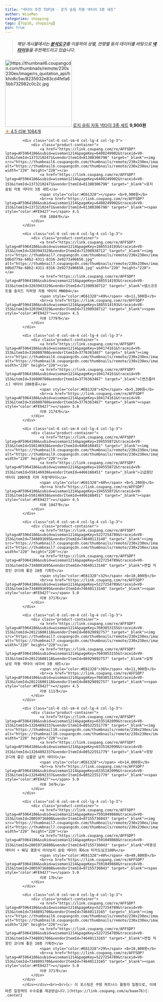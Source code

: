 ```yaml
---
title: "넥타이 추천 TOP10 - 로지 슬림 자동 넥타이 3종 세트"
author: WiseMan
categories: shopping
tags: [Top10, shopping]
pin: true
---
```


> ##### 해당 게시물에서는 [**분석도구**](https://itemscout.io/)를 이용하여 **성별**, **연령별** 등의 데이터를 바탕으로 [**넥타이**](https://link.coupang.com/a/baae76)들을 추천해드리고 있습니다.
<div class="container"><div class="row">
            <div class="col-6 col-sm-4 col-lg-4 col-lg-3">
                <div class="product-container">
                    <a href="https://link.coupang.com/re/AFFSDP?lptag=AF5964186&subid=wiseman1214&pageKey=6408249902&traceid=V0-153&itemId=13732102471&vendorItemId=81380306798" target="_blank"><img src="https://thumbnail6.coupangcdn.com/thumbnails/remote/230x230ex/image/rs_quotation_api/hkho8c5w/8235932e83cd4fefa65bb732982c0c2c.jpg" alt="https://thumbnail6.coupangcdn.com/thumbnails/remote/230x230ex/image/rs_quotation_api/hkho8c5w/8235932e83cd4fefa65bb732982c0c2c.jpg" width="220" height="220"></a>
                    <a href="https://link.coupang.com/re/AFFSDP?lptag=AF5964186&subid=wiseman1214&pageKey=6408249902&traceid=V0-153&itemId=13732102471&vendorItemId=81380306798" target="_blank">로지 슬림 자동 넥타이 3종 세트</a>
                    <span style="color:#E61328"></span> <b>9,900원</b>
                    <br><a href="https://link.coupang.com/re/AFFSDP?lptag=AF5964186&subid=wiseman1214&pageKey=6408249902&traceid=V0-153&itemId=13732102471&vendorItemId=81380306798" target="_blank"><span style="color:#FE9427">★</span> 4.5
                    리뷰 1084개</a>
                </div>
            </div>
            
            <div class="col-6 col-sm-4 col-lg-4 col-lg-3">
                <div class="product-container">
                    <a href="https://link.coupang.com/re/AFFSDP?lptag=AF5964186&subid=wiseman1214&pageKey=6408249902&traceid=V0-153&itemId=13732102471&vendorItemId=81380306798" target="_blank"><img src="https://thumbnail6.coupangcdn.com/thumbnails/remote/230x230ex/image/rs_quotation_api/hkho8c5w/8235932e83cd4fefa65bb732982c0c2c.jpg" alt="https://thumbnail6.coupangcdn.com/thumbnails/remote/230x230ex/image/rs_quotation_api/hkho8c5w/8235932e83cd4fefa65bb732982c0c2c.jpg" width="220" height="220"></a>
                    <a href="https://link.coupang.com/re/AFFSDP?lptag=AF5964186&subid=wiseman1214&pageKey=6408249902&traceid=V0-153&itemId=13732102471&vendorItemId=81380306798" target="_blank">로지 슬림 자동 넥타이 3종 세트</a>
                    <span style="color:#E61328"></span> <b>9,900원</b>
                    <br><a href="https://link.coupang.com/re/AFFSDP?lptag=AF5964186&subid=wiseman1214&pageKey=6408249902&traceid=V0-153&itemId=13732102471&vendorItemId=81380306798" target="_blank"><span style="color:#FE9427">★</span> 4.5
                    리뷰 1084개</a>
                </div>
            </div>
            
            <div class="col-6 col-sm-4 col-lg-4 col-lg-3">
                <div class="product-container">
                    <a href="https://link.coupang.com/re/AFFSDP?lptag=AF5964186&subid=wiseman1214&pageKey=1885514193&traceid=V0-153&itemId=3203943329&vendorItemId=71398938712" target="_blank"><img src="https://thumbnail7.coupangcdn.com/thumbnails/remote/230x230ex/image/retail/images/3646375770216050-b0bd779a-68b2-4311-8316-2e9273a96658.jpg" alt="https://thumbnail7.coupangcdn.com/thumbnails/remote/230x230ex/image/retail/images/3646375770216050-b0bd779a-68b2-4311-8316-2e9273a96658.jpg" width="220" height="220"></a>
                    <a href="https://link.coupang.com/re/AFFSDP?lptag=AF5964186&subid=wiseman1214&pageKey=1885514193&traceid=V0-153&itemId=3203943329&vendorItemId=71398938712" target="_blank">엠스코프 트윌 솔리드 지퍼형 자동 넥타이 MN004</a>
                    <span style="color:#E61328">49%</span> <b>11,500원</b>
                    <br><a href="https://link.coupang.com/re/AFFSDP?lptag=AF5964186&subid=wiseman1214&pageKey=1885514193&traceid=V0-153&itemId=3203943329&vendorItemId=71398938712" target="_blank"><span style="color:#FE9427">★</span> 4.5
                    리뷰 1779개</a>
                </div>
            </div>
            
            <div class="col-6 col-sm-4 col-lg-4 col-lg-3">
                <div class="product-container">
                    <a href="https://link.coupang.com/re/AFFSDP?lptag=AF5964186&subid=wiseman1214&pageKey=104174161&traceid=V0-153&itemId=316080780&vendorItemId=3776363467" target="_blank"><img src="https://thumbnail6.coupangcdn.com/thumbnails/remote/230x230ex/image/vendor_inventory/83f7/81b56eb7b0879bf420d12ef9fa5ee2fba77e7b82e9c0853c7abfccbf34e3.jpg" alt="https://thumbnail6.coupangcdn.com/thumbnails/remote/230x230ex/image/vendor_inventory/83f7/81b56eb7b0879bf420d12ef9fa5ee2fba77e7b82e9c0853c7abfccbf34e3.jpg" width="220" height="220"></a>
                    <a href="https://link.coupang.com/re/AFFSDP?lptag=AF5964186&subid=wiseman1214&pageKey=104174161&traceid=V0-153&itemId=316080780&vendorItemId=3776363467" target="_blank">[맨즈플러스] 넥타이 200종류</a>
                    <span style="color:#E61328">42%</span> <b>5,300원</b>
                    <br><a href="https://link.coupang.com/re/AFFSDP?lptag=AF5964186&subid=wiseman1214&pageKey=104174161&traceid=V0-153&itemId=316080780&vendorItemId=3776363467" target="_blank"><span style="color:#FE9427">★</span> 5.0
                    리뷰 2174개</a>
                </div>
            </div>
            
            <div class="col-6 col-sm-4 col-lg-4 col-lg-3">
                <div class="product-container">
                    <a href="https://link.coupang.com/re/AFFSDP?lptag=AF5964186&subid=wiseman1214&pageKey=194555872&traceid=V0-153&itemId=558146938&vendorItemId=4466168451" target="_blank"><img src="https://thumbnail9.coupangcdn.com/thumbnails/remote/230x230ex/image/vendor_inventory/d170/681b2cdd8856d87381f348f4c211517b0e825c437b8819c2e2bc2c05f5f3.jpg" alt="https://thumbnail9.coupangcdn.com/thumbnails/remote/230x230ex/image/vendor_inventory/d170/681b2cdd8856d87381f348f4c211517b0e825c437b8819c2e2bc2c05f5f3.jpg" width="220" height="220"></a>
                    <a href="https://link.coupang.com/re/AFFSDP?lptag=AF5964186&subid=wiseman1214&pageKey=194555872&traceid=V0-153&itemId=558146938&vendorItemId=4466168451" target="_blank">고급원단 넥타이 100여종 지퍼 자동넥타이</a>
                    <span style="color:#E61328">40%</span> <b>5,200원</b>
                    <br><a href="https://link.coupang.com/re/AFFSDP?lptag=AF5964186&subid=wiseman1214&pageKey=194555872&traceid=V0-153&itemId=558146938&vendorItemId=4466168451" target="_blank"><span style="color:#FE9427">★</span> 4.5
                    리뷰 1047개</a>
                </div>
            </div>
            
            <div class="col-6 col-sm-4 col-lg-4 col-lg-3">
                <div class="product-container">
                    <a href="https://link.coupang.com/re/AFFSDP?lptag=AF5964186&subid=wiseman1214&pageKey=5227254789&traceid=V0-153&itemId=7348891695&vendorItemId=74640113148" target="_blank"><img src="https://thumbnail7.coupangcdn.com/thumbnails/remote/230x230ex/image/vendor_inventory/063b/5301250f1ee3d77ba4b6affed599b32e853ae4e0b637c2823c8149075ee8.jpg" alt="https://thumbnail7.coupangcdn.com/thumbnails/remote/230x230ex/image/vendor_inventory/063b/5301250f1ee3d77ba4b6affed599b32e853ae4e0b637c2823c8149075ee8.jpg" width="220" height="220"></a>
                    <a href="https://link.coupang.com/re/AFFSDP?lptag=AF5964186&subid=wiseman1214&pageKey=5227254789&traceid=V0-153&itemId=7348891695&vendorItemId=74640113148" target="_blank">면접 직장인 코디에 좋은 10종 기획전</a>
                    <span style="color:#E61328">32%</span> <b>10,800원</b>
                    <br><a href="https://link.coupang.com/re/AFFSDP?lptag=AF5964186&subid=wiseman1214&pageKey=5227254789&traceid=V0-153&itemId=7348891695&vendorItemId=74640113148" target="_blank"><span style="color:#FE9427">★</span> 5.0
                    리뷰 371개</a>
                </div>
            </div>
            
            <div class="col-6 col-sm-4 col-lg-4 col-lg-3">
                <div class="product-container">
                    <a href="https://link.coupang.com/re/AFFSDP?lptag=AF5964186&subid=wiseman1214&pageKey=7603853155&traceid=V0-153&itemId=20121680118&vendorItemId=86929892757" target="_blank"><img src="https://thumbnail7.coupangcdn.com/thumbnails/remote/230x230ex/image/vendor_inventory/2147/f4d92bf63a25353d2c73cfc34cf7924b15c03ab1ac49ac765491ccef646f.jpg" alt="https://thumbnail7.coupangcdn.com/thumbnails/remote/230x230ex/image/vendor_inventory/2147/f4d92bf63a25353d2c73cfc34cf7924b15c03ab1ac49ac765491ccef646f.jpg" width="220" height="220"></a>
                    <a href="https://link.coupang.com/re/AFFSDP?lptag=AF5964186&subid=wiseman1214&pageKey=7603853155&traceid=V0-153&itemId=20121680118&vendorItemId=86929892757" target="_blank">길벗 남성 자동 넥타이 네이비 3종 세트</a>
                    <span style="color:#E61328">36%</span> <b>11,900원</b>
                    <br><a href="https://link.coupang.com/re/AFFSDP?lptag=AF5964186&subid=wiseman1214&pageKey=7603853155&traceid=V0-153&itemId=20121680118&vendorItemId=86929892757" target="_blank"><span style="color:#FE9427">★</span> 4.5
                    리뷰 111개</a>
                </div>
            </div>
            
            <div class="col-6 col-sm-4 col-lg-4 col-lg-3">
                <div class="product-container">
                    <a href="https://link.coupang.com/re/AFFSDP?lptag=AF5964186&subid=wiseman1214&pageKey=6335182099&traceid=V0-153&itemId=13264892337&vendorItemId=80522551779" target="_blank"><img src="https://thumbnail10.coupangcdn.com/thumbnails/remote/230x230ex/image/vendor_inventory/39bd/b4597424ca552783418073235a652872c4c544390eff5651716b605e0f02.jpg" alt="https://thumbnail10.coupangcdn.com/thumbnails/remote/230x230ex/image/vendor_inventory/39bd/b4597424ca552783418073235a652872c4c544390eff5651716b605e0f02.jpg" width="220" height="220"></a>
                    <a href="https://link.coupang.com/re/AFFSDP?lptag=AF5964186&subid=wiseman1214&pageKey=6335182099&traceid=V0-153&itemId=13264892337&vendorItemId=80522551779" target="_blank">정장 코디에 좋은 심플한 남자 넥타이</a>
                    <span style="color:#E61328"></span> <b>14,800원</b>
                    <br><a href="https://link.coupang.com/re/AFFSDP?lptag=AF5964186&subid=wiseman1214&pageKey=6335182099&traceid=V0-153&itemId=13264892337&vendorItemId=80522551779" target="_blank"><span style="color:#FE9427">★</span> 5.0
                    리뷰 34개</a>
                </div>
            </div>
            
            <div class="col-6 col-sm-4 col-lg-4 col-lg-3">
                <div class="product-container">
                    <a href="https://link.coupang.com/re/AFFSDP?lptag=AF5964186&subid=wiseman1214&pageKey=7591049860&traceid=V0-153&itemId=20059716808&vendorItemId=87155736043" target="_blank"><img src="https://thumbnail7.coupangcdn.com/thumbnails/remote/230x230ex/image/vendor_inventory/c009/1d4203d416312a67014416d3fba4abc2919d0c6cddc91bf91a61eb33a234.jpg" alt="https://thumbnail7.coupangcdn.com/thumbnails/remote/230x230ex/image/vendor_inventory/c009/1d4203d416312a67014416d3fba4abc2919d0c6cddc91bf91a61eb33a234.jpg" width="220" height="220"></a>
                    <a href="https://link.coupang.com/re/AFFSDP?lptag=AF5964186&subid=wiseman1214&pageKey=7591049860&traceid=V0-153&itemId=20059716808&vendorItemId=87155736043" target="_blank">박종성넥타이 + 웨딩 결혼식 아이보리 슬림 넥타이 폭6cm 미카도실크100%</a>
                    <span style="color:#E61328">40%</span> <b>49,800원</b>
                    <br><a href="https://link.coupang.com/re/AFFSDP?lptag=AF5964186&subid=wiseman1214&pageKey=7591049860&traceid=V0-153&itemId=20059716808&vendorItemId=87155736043" target="_blank"><span style="color:#FE9427">★</span> 5.0
                    리뷰 1개</a>
                </div>
            </div>
            
            <div class="col-6 col-sm-4 col-lg-4 col-lg-3">
                <div class="product-container">
                    <a href="https://link.coupang.com/re/AFFSDP?lptag=AF5964186&subid=wiseman1214&pageKey=5227254789&traceid=V0-153&itemId=7348891706&vendorItemId=74640113165" target="_blank"><img src="https://thumbnail6.coupangcdn.com/thumbnails/remote/230x230ex/image/vendor_inventory/4ead/4ca4e01434b806bf97c6fbd9a04d26b88397d1cdcef589eebf086530ada7.jpg" alt="https://thumbnail6.coupangcdn.com/thumbnails/remote/230x230ex/image/vendor_inventory/4ead/4ca4e01434b806bf97c6fbd9a04d26b88397d1cdcef589eebf086530ada7.jpg" width="220" height="220"></a>
                    <a href="https://link.coupang.com/re/AFFSDP?lptag=AF5964186&subid=wiseman1214&pageKey=5227254789&traceid=V0-153&itemId=7348891706&vendorItemId=74640113165" target="_blank">면접 직장인 코디에 좋은 10종 기획전</a>
                    <span style="color:#E61328">29%</span> <b>10,800원</b>
                    <br><a href="https://link.coupang.com/re/AFFSDP?lptag=AF5964186&subid=wiseman1214&pageKey=5227254789&traceid=V0-153&itemId=7348891706&vendorItemId=74640113165" target="_blank"><span style="color:#FE9427">★</span> 5.0
                    리뷰 371개</a>
                </div>
            </div>
            </div></div><br><br>[👉 이 포스팅은 쿠팡 파트너스 활동의 일환으로, 이에 따른 일정액의 수수료를 제공받습니다.](https://link.coupang.com/a/baae76){: .center}